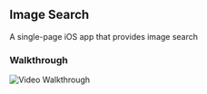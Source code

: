 ## Image Search

A single-page iOS app that provides image search

### Walkthrough

![Video Walkthrough](ImageSearch.gif)

